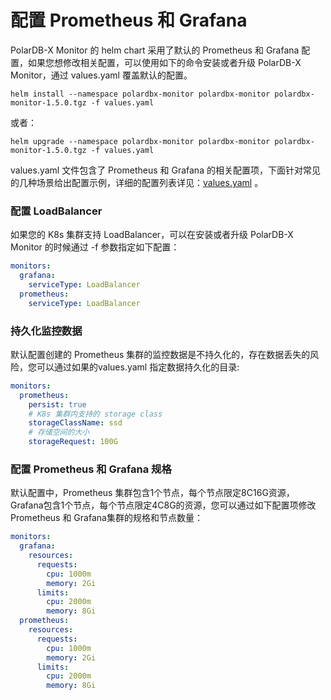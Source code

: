 # 配置 Prometheus 和 Grafana
PolarDB-X Monitor 的 helm chart 采用了默认的 Prometheus 和 Grafana 配置，如果您想修改相关配置，可以使用如下的命令安装或者升级 PolarDB-X Monitor，通过 values.yaml 覆盖默认的配置。

```shell
helm install --namespace polardbx-monitor polardbx-monitor polardbx-monitor-1.5.0.tgz -f values.yaml
```

或者：

```shell
helm upgrade --namespace polardbx-monitor polardbx-monitor polardbx-monitor-1.5.0.tgz -f values.yaml
```

values.yaml 文件包含了 Prometheus 和 Grafana 的相关配置项，下面针对常见的几种场景给出配置示例，详细的配置列表详见：[values.yaml](https://github.com/polardb/polardbx-operator/blob/main/charts/polardbx-monitor/values.yaml) 。

### 配置 LoadBalancer
如果您的 K8s 集群支持 LoadBalancer，可以在安装或者升级 PolarDB-X Monitor 的时候通过 -f 参数指定如下配置：

```yaml
monitors:
  grafana:
    serviceType: LoadBalancer
  prometheus:
    serviceType: LoadBalancer
```

### 持久化监控数据
默认配置创建的 Prometheus 集群的监控数据是不持久化的，存在数据丢失的风险，您可以通过如果的values.yaml 指定数据持久化的目录:

```yaml
monitors:
  prometheus:
    persist: true
	# K8s 集群内支持的 storage class
    storageClassName: ssd
	# 存储空间的大小
    storageRequest: 100G
```

### 配置 Prometheus 和 Grafana 规格
默认配置中，Prometheus 集群包含1个节点，每个节点限定8C16G资源，Grafana包含1个节点，每个节点限定4C8G的资源，您可以通过如下配置项修改 Prometheus 和 Grafana集群的规格和节点数量：

```yaml
monitors:
  grafana:
    resources:
      requests:
        cpu: 1000m
        memory: 2Gi
      limits:
        cpu: 2000m
        memory: 8Gi
  prometheus:
    resources:
      requests:
        cpu: 1000m
        memory: 2Gi
      limits:
        cpu: 2000m
        memory: 8Gi
```

